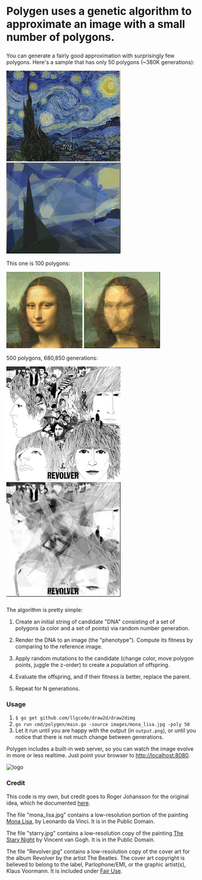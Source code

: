 # Polygen uses a genetic algorithm to approximate an image with a small number of polygons.

###

You can generate a fairly good approximation with surprisingly few polygons. Here's a sample that
has only 50 polygons (~380K generations):

![starry-night](https://github.com/armhold/polygen/blob/master/images/starry.jpg "starry night (orig)")
![starry-night 50 polygons](https://github.com/armhold/polygen/blob/master/images/starry-50-polygons.png "starry night (50 polygons)")

This one is 100 polygons:

![mona-lisa](https://github.com/armhold/polygen/blob/master/images/mona_lisa.jpg "mona lisa (orig)")
![mona-lisa 100 polygons](https://github.com/armhold/polygen/blob/master/images/mona_lisa-100-polygons.png "mona lisa (100 polygons)")


500 polygons, 680,850 generations:

![revolver](https://github.com/armhold/polygen/blob/master/images/Revolver.jpg "revolver thumbnail(orig)")
![revolver 500 polygons](https://github.com/armhold/polygen/blob/master/images/revolver-500-out.png "revolver thumbnail (500 polygons)")

###

The algorithm is pretty simple:

1. Create an initial string of candidate "DNA" consisting of a set of polygons (a color and a set of points) 
via random number generation. 

1. Render the DNA to an image (the "phenotype"). Compute its fitness by comparing to the reference image.

1. Apply random mutations to the candidate (change color, move polygon points, juggle the z-order) to 
create a population of offspring.

1. Evaluate the offspring, and if their fitness is better, replace the parent.

1. Repeat for N generations.


### Usage

1. `$ go get github.com/llgcode/draw2d/draw2dimg`
1. `go run cmd/polygen/main.go -source images/mona_lisa.jpg -poly 50`
1. Let it run until you are happy with the output (in `output.png`), or until you notice that there is not much change
between generations.


Polygen includes a built-in web server, so you can watch the image evolve in more or less realtime.
Just point your browser to [http://localhost:8080](http://localhost:8080).


![logo](https://github.com/armhold/polygen/blob/master/images/logo.gif "polygen Logo")

###


### Credit

This code is my own, but credit goes to Roger Johansson for the original idea,
which he documented [here](http://rogeralsing.com/2008/12/07/genetic-programming-evolution-of-mona-lisa). 

The file "mona_lisa.jpg" contains a low-resolution portion of the painting
[Mona Lisa](https://en.wikipedia.org/wiki/Mona_Lisa), by Leonardo da Vinci. It is in the Public Domain.

The file "starry.jpg" contains a low-resolution copy of the painting
[The Stary Night](https://en.wikipedia.org/wiki/The_Starry_Night) by Vincent van Gogh. It is in the Public Domain.

The file "Revolver.jpg" contains a low-resolution copy of the cover art for the album Revolver by the artist
The Beatles. The cover art copyright is believed to belong to the label, Parlophone/EMI, or the graphic artist(s),
Klaus Voormann. It is included under [Fair Use](https://en.wikipedia.org/wiki/Fair_use).

